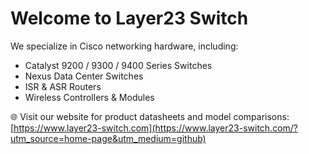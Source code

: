 # Welcome to Layer23 Switch

We specialize in Cisco networking hardware, including:

- Catalyst 9200 / 9300 / 9400 Series Switches
- Nexus Data Center Switches
- ISR & ASR Routers
- Wireless Controllers & Modules

🌐 Visit our website for product datasheets and model comparisons:  
[https://www.layer23-switch.com](https://www.layer23-switch.com/?utm_source=home-page&utm_medium=github)

